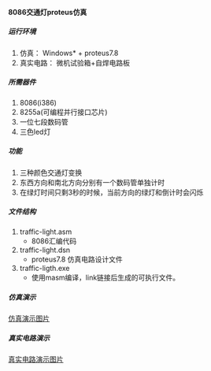 #### 8086交通灯proteus仿真

##### 运行环境
1. 仿真： Windows* + proteus7.8
2. 真实电路： 微机试验箱+自焊电路板

##### 所需器件
1. 8086(i386)
2. 8255a(可编程并行接口芯片)
3. 一位七段数码管
4. 三色led灯

##### 功能
1. 三种颜色交通灯变换
2. 东西方向和南北方向分别有一个数码管单独计时
3. 在绿灯时间只剩3秒的时候，当前方向的绿灯和倒计时会闪烁

##### 文件结构
1. traffic-light.asm
	- 8086汇编代码
2. traffic-light.dsn
	- proteus7.8 仿真电路设计文件
3. traffic-ligth.exe
	- 使用masm编译，link链接后生成的可执行文件。

##### 仿真演示
[仿真演示图片](http://file.fujie.bid/%E4%BB%BF%E7%9C%9F%E6%BC%94%E7%A4%BA.gif)
##### 真实电路演示
[真实电路演示图片](http://)